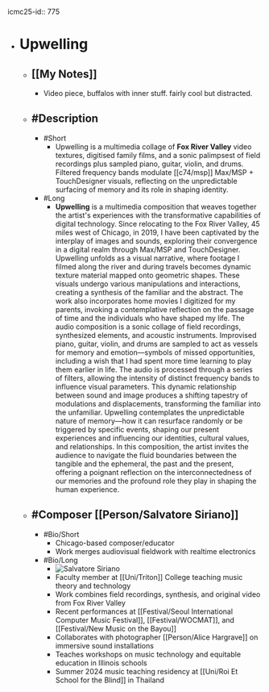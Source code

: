 icmc25-id:: 775

- # Upwelling
	- ## [[My Notes]]
		- Video piece, buffalos with inner stuff. fairly cool but distracted.
	- ## #Description
		- #Short
			- Upwelling is a multimedia collage of **Fox River Valley** video textures, digitised family films, and a sonic palimpsest of field recordings plus sampled piano, guitar, violin, and drums. Filtered frequency bands modulate [[c74/msp]] Max/MSP + TouchDesigner visuals, reflecting on the unpredictable surfacing of memory and its role in shaping identity.
		- #Long
			- **Upwelling** is a multimedia composition that weaves together the artist's experiences with the transformative capabilities of digital technology. Since relocating to the Fox River Valley, 45 miles west of Chicago, in 2019, I have been captivated by the interplay of images and sounds, exploring their convergence in a digital realm through Max/MSP and TouchDesigner. Upwelling unfolds as a visual narrative, where footage I filmed along the river and during travels becomes dynamic texture material mapped onto geometric shapes. These visuals undergo various manipulations and interactions, creating a synthesis of the familiar and the abstract. The work also incorporates home movies I digitized for my parents, invoking a contemplative reflection on the passage of time and the individuals who have shaped my life. The audio composition is a sonic collage of field recordings, synthesized elements, and acoustic instruments. Improvised piano, guitar, violin, and drums are sampled to act as vessels for memory and emotion—symbols of missed opportunities, including a wish that I had spent more time learning to play them earlier in life. The audio is processed through a series of filters, allowing the intensity of distinct frequency bands to influence visual parameters. This dynamic relationship between sound and image produces a shifting tapestry of modulations and displacements, transforming the familiar into the unfamiliar. Upwelling contemplates the unpredictable nature of memory—how it can resurface randomly or be triggered by specific events, shaping our present experiences and influencing our identities, cultural values, and relationships. In this composition, the artist invites the audience to navigate the fluid boundaries between the tangible and the ephemeral, the past and the present, offering a poignant reflection on the interconnectedness of our memories and the profound role they play in shaping the human experience.
	- ## #Composer [[Person/Salvatore Siriano]]
		- #Bio/Short
			- Chicago-based composer/educator
			- Work merges audiovisual fieldwork with realtime electronics
		- #Bio/Long
			- ![Salvatore Siriano](https://icmc2025.sites.northeastern.edu/files/2025/06/775-Salvatore-Siriano-221x300.jpg)
			- Faculty member at [[Uni/Triton]] College teaching music theory and technology
			- Work combines field recordings, synthesis, and original video from Fox River Valley
			- Recent performances at [[Festival/Seoul International Computer Music Festival]], [[Festival/WOCMAT]], and [[Festival/New Music on the Bayou]]
			- Collaborates with photographer [[Person/Alice Hargrave]] on immersive sound installations
			- Teaches workshops on music technology and equitable education in Illinois schools
			- Summer 2024 music teaching residency at [[Uni/Roi Et School for the Blind]] in Thailand